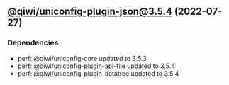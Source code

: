 ## [@qiwi/uniconfig-plugin-json@3.5.4](https://github.com/qiwi/uniconfig/compare/@qiwi/uniconfig-plugin-json@3.5.3...2022.7.27-qiwi.uniconfig-plugin-json.3.5.4-f0) (2022-07-27)

### Dependencies
* perf: @qiwi/uniconfig-core updated to 3.5.3
* perf: @qiwi/uniconfig-plugin-api-file updated to 3.5.4
* perf: @qiwi/uniconfig-plugin-datatree updated to 3.5.4


